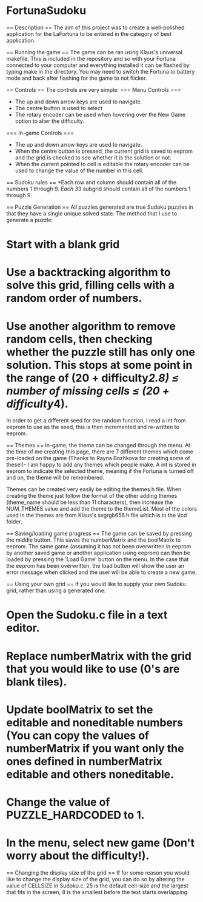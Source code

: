 # FortunaSudoku

== Description ==
The aim of this project was to create a well-polished application for the LaFortuna to be entered in the category of best application.

== Running the game ==
The game can be ran using Klaus's universal makefile. This is included in the repository and so with your Fortuna connected to your computer and everything installed it can be flashed by typing make in the directory. 
You may need to switch the Fortuna to battery mode and back after flashing for the game to not flicker.

== Controls ==
The controls are very simple:
=== Menu Controls ===
* The up and down arrow keys are used to navigate.
* The centre button is used to select
* The rotary encoder can be used when hovering over the New Game option to alter the difficulty.

=== In-game Controls ===
* The up and down arrow keys are used to navigate.
* When the centre button is pressed, the current grid is saved to eeprom and the grid is checked to see whether it is the solution or not.
* When the current pointed to cell is editable the rotary encoder can be used to change the value of the number in this cell.

== Sudoku rules ==
*Each row and column should contain all of the numbers 1 through 9.
*Each 3*3 subgrid should contain all of the numbers 1 through 9.

== Puzzle Generation ==
All puzzles generated are true Sudoku puzzles in that they have a single unique solved state.
The method that I use to generate a puzzle:
# Start with a blank grid
# Use a backtracking algorithm to solve this grid, filling cells with a random order of numbers.
# Use another algorithm to remove random cells, then checking whether the puzzle still has only one solution. This stops at some point in the range of (20 + difficulty*2.8) ≤ number of missing cells ≤ (20 + difficulty*4).
In order to get a different seed for the random function, I read a int from eeprom to use as the seed, this is then incremented and re-written to eeprom.

== Themes ==
In-game, the theme can be changed through the menu. At the time of me creating this page, there are 7 different themes which come pre-loaded on the game (Thanks to Rayna Bozhkova for creating some of these!)- I am happy to add any themes which people make.
A int is stored in eeprom to indicate the selected theme, meaning if the Fortuna is turned off and on, the theme will be remembered.

Themes can be created very easily be editing the themes.h file.
When creating the theme just follow the format of the other adding themes (theme_name should be less than 11 characters), then increase the NUM_THEMES value and add the theme to the themeList.
Most of the colors used in the themes are from Klaus's svgrgb656.h file which is in the \lcd folder.

== Saving/loading game progress ==
The game can be saved by pressing the middle button. This saves the numberMatrix and the boolMatrix to eeprom. 
The same game (assuming it has not been overwritten in eeprom by another saved game or another application using eeprom) can then be loaded by pressing the 'Load Game' button on the menu.
In the case that the eeprom has been overwritten, the load button will show the user an error message when clicked and the user will be able to create a new game.

== Using your own grid ==
If you would like to supply your own Sudoku grid, rather than using a generated one:
# Open the Sudoku.c file in a text editor.
# Replace numberMatrix with the grid that you would like to use (0's are blank tiles).
# Update boolMatrix to set the editable and noneditable numbers (You can copy the values of numberMatrix if you want only the ones defined in numberMatrix editable and others noneditable.
# Change the value of PUZZLE_HARDCODED to 1.
# In the menu, select new game (Don't worry about the difficulty!).

== Changing the display size of the grid ==
If for some reason you would like to change the display size of the grid, you can do so by altering the value of CELLSIZE in Sudoku.c.
25 is the default cell-size and the largest that fits in the screen, 8 is the smallest before the text starts overlapping.
